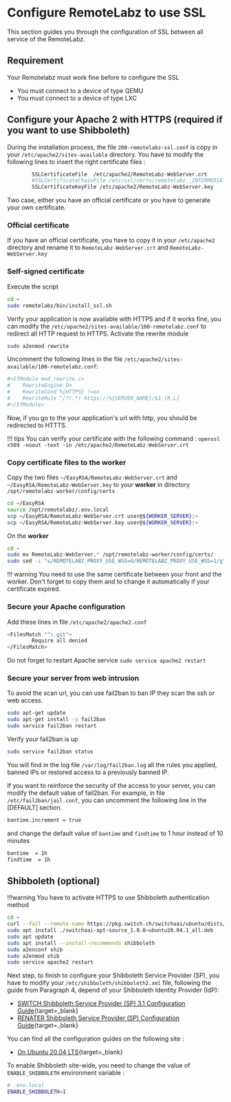 # Configure RemoteLabz to use SSL

This section guides you through the configuration of SSL between all service of the RemoteLabz.

## Requirement
Your Remotelabz must work fine before to configure the SSL

- You must connect to a device of type QEMU
- You must connect to a device of type LXC

## Configure your Apache 2 with HTTPS (required if you want to use Shibboleth)

During the installation process, the file `200-remotelabz-ssl.conf` is copy in your `/etc/apache2/sites-available` directory. You have to modify the following lines to insert the right certificate files :
```bash
        SSLCertificateFile	/etc/apache2/RemoteLabz-WebServer.crt
        #SSLCertificateChainFile /etc/ssl/certs/remotelabz._INTERMEDIATE.cer
        SSLCertificateKeyFile /etc/apache2/RemoteLabz-WebServer.key
```
Two case, either you have an official certificate or you have to generate your own certificate.
### Official certificate

If you have an official certificate, you have to copy it in your `/etc/apache2` directory and rename it to `RemoteLabz-WebServer.crt` and `RemoteLabz-WebServer.key`

### Self-signed certificate
Execute the script 
```bash
cd ~
sudo remotelabz/bin/install_ssl.sh
```

Verify your application is now available with HTTPS and if it works fine, you can modify the `/etc/apache2/sites-available/100-remotelabz.conf` to redirect all HTTP request to HTTPS. 
Activate the rewrite module
```bash
sudo a2enmod rewrite
```

Uncomment the following lines in the file `/etc/apache2/sites-available/100-remotelabz.conf`:
```bash
#<IfModule mod_rewrite.c>
#    RewriteEngine On
#    RewriteCond %{HTTPS} !=on
#    RewriteRule ^/?(.*) https://%{SERVER_NAME}/$1 [R,L]
#</IfModule>
```
Now, if you go to the your application's url with http, you should be redirected to HTTTS.

!!! tips
    You can verify your certificate with the following command : 
    ```openssl x509 -noout -text -in /etc/apache2/RemoteLabz-WebServer.crt```

### Copy certificate files to the worker
Copy the two files `~/EasyRSA/RemoteLabz-WebServer.crt` and `~/EasyRSA/RemoteLabz-WebServer.key` to your **worker** in directory `/opt/remotelabz-worker/config/certs`

```bash
cd ~/EasyRSA
source /opt/remotelabz/.env.local
scp ~/EasyRSA/RemoteLabz-WebServer.crt user@${WORKER_SERVER}:~
scp ~/EasyRSA/RemoteLabz-WebServer.key user@${WORKER_SERVER}:~
```

On the **worker**
```bash
cd ~
sudo mv RemoteLabz-WebServer.* /opt/remotelabz-worker/config/certs/
sudo sed -i "s/REMOTELABZ_PROXY_USE_WSS=0/REMOTELABZ_PROXY_USE_WSS=1/g" /opt/remotelabz-worker/.env.local

```

!!! warning
    You need to use the same certificate between your front and the worker. Don't forget to copy them and to change it automatically if your certificate expired.

### Secure your Apache configuration
Add these lines in file `/etc/apache2/apache2.conf`
```bash
<FilesMatch "^\.git">
        Require all denied
</FilesMatch>
```
Do not forget to restart Apache service `sudo service apache2 restart`

### Secure your server from web intrusion
To avoid the scan url, you can use fail2ban to ban IP they scan the ssh or web access.

```bash
sudo apt-get update
sudo apt-get install -y fail2ban
sudo service fail2ban restart
```

Verify your fail2ban is up
```bash
sudo service fail2ban status
```

You will find in the log file `/var/log/fail2ban.log` all the rules you applied, banned IPs or restored access to a previously banned IP.

If you want to reinforce the security of the access to your server, you can modify the default value of fail2ban. For example, in file `/etc/fail2ban/jail.conf`, you can uncomment the following line in the [DEFAULT] section.
```bash
bantime.increment = true
```
and change the default value of `bantime` and `findtime` to 1 hour instead of 10 minutes
```bash
bantime  = 1h
findtime  = 1h
```

## Shibboleth (optional)

!!!warning
    You have to activate HTTPS to use Shibboleth authentication method

```bash
cd ~
curl --fail --remote-name https://pkg.switch.ch/switchaai/ubuntu/dists/focal/main/binary-all/misc/switchaai-apt-source_1.0.0~ubuntu20.04.1_all.deb
sudo apt install ./switchaai-apt-source_1.0.0~ubuntu20.04.1_all.deb
sudo apt update
sudo apt install --install-recommends shibboleth
sudo a2enconf shib
sudo a2enmod shib
sudo service apache2 restart
```

Next step, to finish to configure your Shibboleth Service Provider (SP), you have to modify your `/etc/shibboleth/shibboleth2.xml` file, following the guide from Paragraph 4, depend of your Shibboleth Identity Provider (IdP):

 - [SWITCH Shibboleth Service Provider (SP) 3.1 Configuration Guide](https://www.switch.ch/aai/guides/sp/configuration/){target=_blank}
 - [RENATER Shibboleth Service Provider (SP) Configuration Guide](https://services.renater.fr/federation/documentation/guides-installation/sp3/chap04){target=_blank}

You can find all the configuration guides on the following site :

- [On Ubuntu 20.04 LTS](https://www.switch.ch/aai/guides/sp/installation/?os=ubuntu20){target=_blank}

To enable Shibboleth site-wide, you need to change the value of `ENABLE_SHIBBOLETH` environment variable :

```bash
# .env.local
ENABLE_SHIBBOLETH=1
```